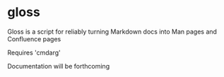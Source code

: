gloss
=====

Gloss is a script for reliably turning Markdown docs into Man pages and Confluence pages

Requires 'cmdarg'

Documentation will be forthcoming
